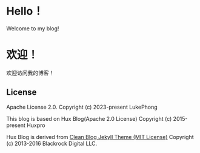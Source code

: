 # Hello！

Welcome to my blog!

# 欢迎！

欢迎访问我的博客！


License
-------

Apache License 2.0.
Copyright (c) 2023-present LukePhong

This blog is based on Hux Blog(Apache 2.0 License)
Copyright (c) 2015-present Huxpro

Hux Blog is derived from [Clean Blog Jekyll Theme (MIT License)](https://github.com/BlackrockDigital/startbootstrap-clean-blog-jekyll/)
Copyright (c) 2013-2016 Blackrock Digital LLC.

